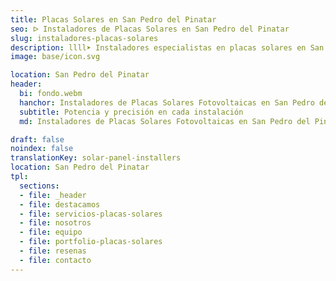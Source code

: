 ```yaml
---
title: Placas Solares en San Pedro del Pinatar
seo: ᐅ Instaladores de Placas Solares en San Pedro del Pinatar
slug: instaladores-placas-solares
description: llll➤ Instaladores especialistas en placas solares en San Pedro del Pinatar. Soluciones sostenibles y eficientes. Mejores técnicas y precios competitivos ✅ ¡Contáctanos!
image: base/icon.svg

location: San Pedro del Pinatar
header:
  bi: fondo.webm
  hanchor: Instaladores de Placas Solares Fotovoltaicas en San Pedro del Pinatar
  subtitle: Potencia y precisión en cada instalación
  md: Instaladores de Placas Solares Fotovoltaicas en San Pedro del Pinatar

draft: false
noindex: false
translationKey: solar-panel-installers
location: San Pedro del Pinatar
tpl:
  sections:
  - file: _header
  - file: destacamos
  - file: servicios-placas-solares
  - file: nosotros
  - file: equipo
  - file: portfolio-placas-solares
  - file: resenas
  - file: contacto
---
```

